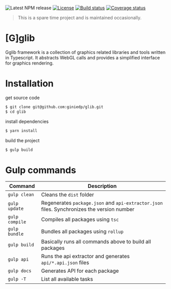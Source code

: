 ![Latest NPM release][version-shield]
[![License][license-shield]][license-url]
[![Build status][travis-shield]][travis-url]
[![Coverage status][cover-shield]][cover-url]

> This is a spare time project and is maintained occasionally.

[G]glib
======

Gglib framework is a collection of graphics related libraries and tools written in Typescript. It abstracts WebGL calls and provides a simplified interface for graphics rendering.

# Installation

get source code

```sh
$ git clone git@github.com:giniedp/glib.git
$ cd glib
```

install dependencies

```sh
$ yarn install
```

build the project

```sh
$ gulp build
```

# Gulp commands
| Command | Description |
|---|---|
| `gulp clean`  | Cleans the `dist` folder |
| `gulp update` | Regenerates `package.json` and `api-extractor.json` files. Synchronizes the version number |
| `gulp compile`| Compiles all packages using `tsc` |
| `gulp bundle` | Bundles all packages using `rollup` |
| `gulp build`  | Basically runs all commands above to build all packages |
| `gulp api`    | Runs the api extractor and generates `api/*.api.json` files |
| `gulp docs`   | Generates API for each package |
| `gulp -T`     | List all available tasks |

[travis-url]: https://travis-ci.org/giniedp/glib
[travis-shield]: https://img.shields.io/travis/giniedp/glib.svg
[cover-url]: https://coveralls.io/github/giniedp/glib?branch=master
[cover-shield]: https://img.shields.io/coveralls/github/giniedp/glib.svg
[license-url]: ./LICENSE
[license-shield]: https://img.shields.io/npm/l/@gglib/gglib.svg
[version-shield]: https://img.shields.io/npm/v/@gglib/gglib.svg
